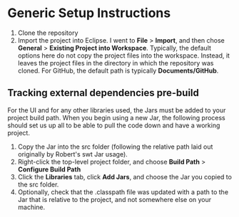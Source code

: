 # Generic Setup Instructions
1. Clone the repository
2. Import the project into Eclipse. I went to **File** > **Import**, and then chose **General** > **Existing Project into Workspace**. Typically, the default options here do not copy the project files into the workspace. Instead, it leaves the project files in the directory in which the repository was cloned. For GitHub, the default path is typically **Documents/GitHub**.

## Tracking external dependencies pre-build
For the UI and for any other libraries used, the Jars must be added to your project build path. When you begin using a new Jar, the following process should set us up all to be able to pull the code down and have a working project.
1. Copy the Jar into the src folder (following the relative path laid out originally by Robert's swt Jar usage).
2. Right-click the top-level project folder, and choose **Build Path** > **Configure Build Path**
3. Click the **Libraries** tab, click **Add Jars**, and choose the Jar you copied to the src folder.
4. Optionally, check that the .classpath file was updated with a path to the Jar that is relative to the project, and not somewhere else on your machine.
